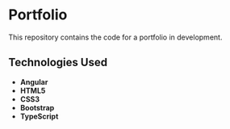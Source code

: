 # Portfolio

This repository contains the code for a portfolio in development.

## Technologies Used

- **Angular**
- **HTML5**
- **CSS3**
- **Bootstrap**
- **TypeScript**

